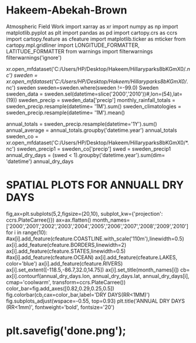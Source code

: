 # Hakeem-Abekah-Brown
Atmospheric Field Work
import xarray as xr
import numpy as np
import matplotlib.pyplot as plt
import pandas as pd
import cartopy.crs as ccrs
import cartopy.feature as cfeature
import matplotlib.ticker as mticker
from cartopy.mpl.gridliner import LONGITUDE_FORMATTER, LATITUDE_FORMATTER
from warnings import filterwarnings
filterwarnings('ignore')
 
xr.open_mfdataset('C:/Users/HP/Desktop/Hakeem/Hillaryparks8bKGmX0/*.nc')
sweden = xr.open_mfdataset('C:/Users/HP/Desktop/Hakeem/Hillaryparks8bKGmX0/*.nc')
sweden
sweden=sweden.where(sweden !=-99.0)
Sweden
sweden_data = sweden.sel(datetime=slice('2000','2010'))#,lon=(54),lat=(19))
sweden_precip = sweden_data['precip']
monthly_rainfall_totals = sweden_precip.resample(datetime= '1M').sum()
sweden_climatologies = sweden_precip.resample(datetime= '1M').mean()
 
 
annual_totals = sweden_precip.resample(datetime='1Y').sum()
annual_average = annual_totals.groupby('datetime.year')
annual_totals
sweden_co = xr.open_mfdataset('C:/Users/HP/Desktop/Hakeem/Hillaryparks8bKGmX0/*.nc')
sweden_precip1 = sweden_co['precip']
swed = sweden_precip1
annual_dry_days = (swed < 1).groupby('datetime.year').sum(dim= 'datetime')
annual_dry_days
 
# SPATIAL PLOTS FOR ANNUALL DRY DAYS
fig,ax=plt.subplots(5,2,figsize=(20,10), subplot_kw={'projection': ccrs.PlateCarree()})
ax=ax.flatten()
month_names=['2000','2001','2002','2003','2004','2005','2006','2007','2008','2009','2010']
for i in range(10):
   #ax[i].add_feature(cfeature.COASTLINE.with_scale('110m'),linewidth=0.5)
   ax[i].add_feature(cfeature.BORDERS,linewidth=2)
   ax[i].add_feature(cfeature.STATES,linewidth=0.5)
   #ax[i].add_feature(cfeature.OCEAN)
   ax[i].add_feature(cfeature.LAKES, color='blue')
   ax[i].add_feature(cfeature.RIVERS)
   ax[i].set_extent([-118.5,-86.7,32.0,14.75])
   ax[i].set_title(month_names[i])
   cb= ax[i].contourf(annual_dry_days.lon, annual_dry_days.lat, annual_dry_days[i], cmap='coolwarm', transform=ccrs.PlateCarree())
   color_bar=fig.add_axes([0.82,0.29,0.25,0.5])
fig.colorbar(cb,cax=color_bar,label='DRY DAYS(RR<1MM)')
fig.subplots_adjust(wspace=-0.55, top=0.93)
plt.title('ANNUAL DRY DAYS (RR<1mm)', fontweight='bold', fontsize='20')
# plt.savefig('done.png');
